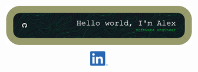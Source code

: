 <div align="center">

[![Hello World, I'm Alex!](assets/header.png)](https://github.com/UjfaA)


[<img src="assets/linkedin.png" height="40em" align="center" alt="https://www.linkedin.com/in/alexujfa" title="Visit my LinkedIn profile"/>](https://linkedin.com/in/alexujfa)

</div>
